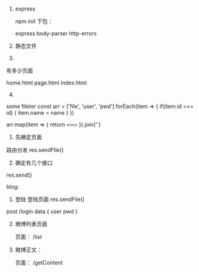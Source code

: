 
1. express 
   
   npm init
   下包：

      express
      body-parser
      http-errors

2.  静态文件


3. 

 有多少页面

  home.html
  page.html
  index.html


4. 


  some
  fileter
  const arr = ['file', 'user', 'pwd']
  forEach(item => {
    if(item.id === id) {
      item.name = name
    }
  })


  arr.map(item => {
    return `<><>`
  }).join('')
























1. 先确定页面
  
  路由分发
  res.sendFIle()


2. 确定有几个接口

res.send()



blog:



1. 登陆
  登陆页面  res.sendFile()

  post /login   data { user  pwd }  

2. 微博列表页面
   
   页面：
   /list  
3. 微博正文：


   页面：
   /getContent



